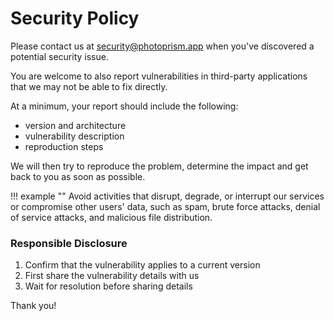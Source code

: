 # Security Policy

Please contact us at [security@photoprism.app](mailto:security@photoprism.app) when you've 
discovered a potential security issue.

You are welcome to also report vulnerabilities in third-party applications that we may not be able
to fix directly.

At a minimum, your report should include the following:

- version and architecture
- vulnerability description
- reproduction steps

We will then try to reproduce the problem, determine the impact and get back to you as soon as possible.

!!! example ""
    Avoid activities that disrupt, degrade, or interrupt our services or compromise other users' data,
    such as spam, brute force attacks, denial of service attacks, and malicious file distribution.

### Responsible Disclosure ###

1. Confirm that the vulnerability applies to a current version
2. First share the vulnerability details with us
3. Wait for resolution before sharing details

Thank you!